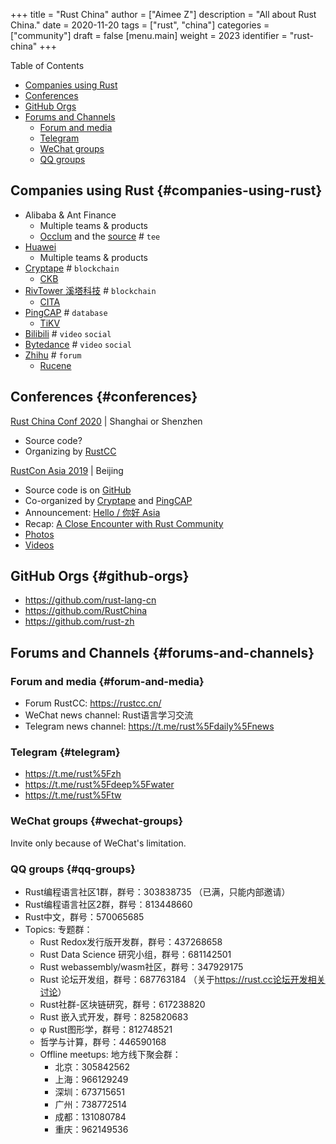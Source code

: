 +++
title = "Rust China"
author = ["Aimee Z"]
description = "All about Rust China."
date = 2020-11-20
tags = ["rust", "china"]
categories = ["community"]
draft = false
[menu.main]
  weight = 2023
  identifier = "rust-china"
+++

<div class="ox-hugo-toc toc">
<div></div>

<div class="heading">Table of Contents</div>

- [Companies using Rust](#companies-using-rust)
- [Conferences](#conferences)
- [GitHub Orgs](#github-orgs)
- [Forums and Channels](#forums-and-channels)
    - [Forum and media](#forum-and-media)
    - [Telegram](#telegram)
    - [WeChat groups](#wechat-groups)
    - [QQ groups](#qq-groups)

</div>
<!--endtoc-->


## Companies using Rust {#companies-using-rust}

-   Alibaba & Ant Finance
    -   Multiple teams & products
    -   [Occlum](https://occlum.io/) and the [source](https://github.com/occlum/occlum) # `tee`
-   [Huawei](https://www.huawei.com/en/)
    -   Multiple teams & products
-   [Cryptape](https://www.cryptape.com/) # `blockchain`
    -   [CKB](https://github.com/nervosnetwork/ckb)
-   [RivTower 溪塔科技](https://www.rivtower.com/) # `blockchain`
    -   [CITA](https://github.com/citahub/cita)
-   [PingCAP](https://pingcap.com/) # `database`
    -   [TiKV](https://github.com/tikv/tikv)
-   [Bilibili](https://www.bilibili.com/) # `video` `social`
-   [Bytedance](https://www.bytedance.com/en/) # `video` `social`
-   [Zhihu](https://www.zhihu.com/) # `forum`
    -   [Rucene](https://github.com/zhihu/rucene)


## Conferences {#conferences}

[Rust China Conf 2020](https://2020conf.rustcc.cn/) | Shanghai or Shenzhen

-   Source code?
-   Organizing by [RustCC](https://rustcc.cn/)

[RustCon Asia 2019](https://rustcon.asia) | Beijing

-   Source code is on [GitHub](https://github.com/rustcon-asia/beijing-2019)
-   Co-organized by [Cryptape](https://www.cryptape.com/) and [PingCAP](https://pingcap.com/)
-   Announcement: [Hello / 你好 Asia](https://rustcon.asia/blog/hello-asia/)
-   Recap: [A Close Encounter with Rust Community](https://medium.com/@Aimeedeer/a-close-touch-with-rust-community-4a8507b756d9)
-   [Photos](https://www.dropbox.com/sh/t6s39rupk492ntq/AACSMbbeE-uYLqqlyJmXXGUPa?dl=0)
-   [Videos](https://www.youtube.com/watch?v=YSEx8wtlPWc&list=PL85XCvVPmGQjPvweRqkBgnh%5FHKE5MBB8x)


## GitHub Orgs {#github-orgs}

-   <https://github.com/rust-lang-cn>
-   <https://github.com/RustChina>
-   <https://github.com/rust-zh>


## Forums and Channels {#forums-and-channels}


### Forum and media {#forum-and-media}

-   Forum RustCC: <https://rustcc.cn/>
-   WeChat news channel: Rust语言学习交流
-   Telegram news channel: <https://t.me/rust%5Fdaily%5Fnews>


### Telegram {#telegram}

-   <https://t.me/rust%5Fzh>
-   <https://t.me/rust%5Fdeep%5Fwater>
-   <https://t.me/rust%5Ftw>


### WeChat groups {#wechat-groups}

Invite only because of WeChat's limitation.


### QQ groups {#qq-groups}

-   Rust编程语言社区1群，群号：303838735 （已满，只能内部邀请）
-   Rust编程语言社区2群，群号：813448660
-   Rust中文，群号：570065685
-   Topics: 专题群：
    -   Rust Redox发行版开发群，群号：437268658
    -   Rust Data Science 研究小组，群号：681142501
    -   Rust webassembly/wasm社区，群号：347929175
    -   Rust 论坛开发组，群号：687763184
        （关于<https://rust.cc论坛开发相关讨论>）
    -   Rust社群-区块链研究，群号：617238820
    -   Rust 嵌入式开发，群号：825820683
    -   φ Rust图形学，群号：812748521
    -   哲学与计算，群号：446590168
    -   Offline meetups: 地方线下聚会群：
        -   北京：305842562
        -   上海：966129249
        -   深圳：673715651
        -   广州：738772514
        -   成都：131080784
        -   重庆：962149536